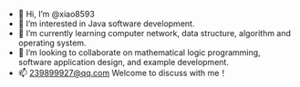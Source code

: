 - 👋 Hi, I’m @xiao8593
- 👀 I’m interested in Java software development.
- 🌱 I’m currently learning computer network, data structure, algorithm and operating system.
- 💞️ I’m looking to collaborate on mathematical logic programming, software application design, and example development.
- 📫 239899927@qq.com   Welcome to discuss with me！

<!---
xiao8593/xiao8593 is a ✨ special ✨ repository because its `README.md` (this file) appears on your GitHub profile.
You can click the Preview link to take a look at your changes.
--->
